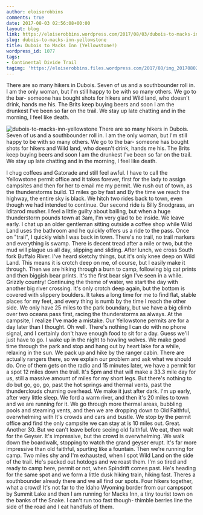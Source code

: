 ```yaml
---
author: eloiserobbins
comments: true
date: 2017-08-03 02:56:08+00:00
layout: blog
link: https://eloiserobbins.wordpress.com/2017/08/03/dubois-to-macks-inn-yellowstone/
slug: dubois-to-macks-inn-yellowstone
title: Dubois to Macks Inn (Yellowstone!)
wordpress_id: 1077
tags:
- Continental Divide Trail
tagimg: 'https://eloiserobbins.files.wordpress.com/2017/08/img_20170802_183636_021.jpg'
---
```


There are so many hikers in Dubois. Seven of us and a southbounder roll in. I am the only woman, but I'm still happy to be with so many others. We go to the bar- someone has bought shots for hikers and Wild land, who doesn't drink, hands me his. The Brits keep buying beers and soon I am the drunkest I've been so far on the trail. We stay up late chatting and in the morning, I feel like death.


![dubois-to-macks-inn-yellowstone](https://eloiserobbins.files.wordpress.com/2017/08/img_20170802_183636_021.jpg)
There are so many hikers in Dubois. Seven of us and a southbounder roll in. I am the only woman, but I'm still happy to be with so many others. We go to the bar- someone has bought shots for hikers and Wild land, who doesn't drink, hands me his. The Brits keep buying beers and soon I am the drunkest I've been so far on the trail. We stay up late chatting and in the morning, I feel like death.

I chug coffees and Gatorade and still feel awful. I have to call the Yellowstone permit office and it takes forever, first for the lady to assign campsites and then for her to email me my permit. We rush out of town, as the thunderstorms build. 13 miles go by fast and By the time we reach the highway, the entire sky is black. We hitch two rides back to town, even though we had intended to continue. Our second ride is Billy Snodgrass, an Iditarod musher. I feel a little guilty about bailing, but when a huge thunderstorm pounds town at 3am, I'm very glad to be inside.
We leave early. I chat up an older gentleman sitting outside a coffee shop while Wild Land uses the bathroom and he quickly offers us a ride to the pass. Once on "trail", I quickly wish I was back in town. There's no trail, no trail markers and everything is swamp. There is decent tread after a mile or two, but the mud will plague us all day, slipping and sliding. After lunch, we cross South fork Buffalo River. I've heard sketchy things, but it's only knee deep on Wild Land. This means it is crotch deep on me, of course, but I easily make it through. Then we are hiking through a burn to camp, following big cat prints and then biggish bear prints. It's the first bear sign I've seen in a while. Grizzly country!
Continuing the theme of water, we start the day with another big river crossing. It's only crotch deep again, but the bottom is covered with slippery boulders. It takes a long time for me to find flat, stable places for my feet, and every thing is numb by the time I reach the other side. We only have 25 miles to the park boundary, but we have a big climb over two oceans pass first, racing the thunderstorms as always. At the campsite, I realize I've made a mistake. Our Yellowstone permits are for a day later than I thought. Oh well. There's nothing I can do with no phone signal, and I certainly don't have enough food to sit for a day. Guess we'll just have to go.
I wake up in the night to howling wolves. We make good time through the park and stop and hang out by heart lake for a while, relaxing in the sun. We pack up and hike by the ranger cabin. There are actually rangers there, so we explain our problem and ask what we should do. One of them gets on the radio and 15 minutes later, we have a permit for a spot 12 miles down the trail. It's 5pm and that will make a 33.3 mile day for us, still a massive amount of miles for my short legs. But there's nothing to do but go, go, go, past the hot springs and thermal vents, past the thunderclouds churning overhead. We make it just after dark.
I'm up early, after very little sleep. We ford a warm river, and then it's 20 miles to town and we are running for it. We go through more thermal areas, bubbling pools and steaming vents, and then we are dropping down to Old Faithful, overwhelming with It's crowds and cars and bustle. We stop by the permit office and find the only campsite we can stay at is 10 miles out. Great. Another 30.
But we can't leave before seeing old faithful. We eat, then wait for the Geyser. It's impressive, but the crowd is overwhelming. We walk down the boardwalk, stopping to watch the grand geyser erupt. It's far more impressive than old faithful, spurting like a fountain. Then we're running for camp. Two miles shy and I'm exhausted, when I spot Wild Land on the side of the trail. He's packed out hotdogs and we roast them. I'm so tired and ready to camp here, permit or not, when Spindrift comes past. He's heading for the same spot and we form a little dusk hiking train, hiking fast. Theres a southbounder already there and we all find our spots. Four hikers together, what a crowd!
It's not far to the Idaho Wyoming border from our campspot by Summit Lake and then I am running for Macks Inn, a tiny tourist town on the banks of the Snake. I can't run too fast though- thimble berries line the side of the road and I eat handfuls of them.
